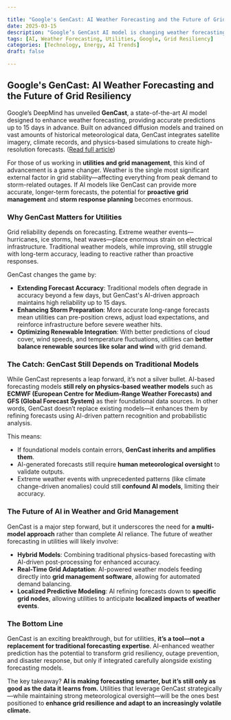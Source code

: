 ```yaml
---

title: "Google's GenCast: AI Weather Forecasting and the Future of Grid Resiliency"
date: 2025-03-15 
description: "Google’s GenCast AI model is changing weather forecasting—but how reliable is it for utilities and grid resiliency? A deep dive into its promise and limitations." 
tags: [AI, Weather Forecasting, Utilities, Google, Grid Resiliency] 
categories: [Technology, Energy, AI Trends] 
draft: false

---
```


## Google's GenCast: AI Weather Forecasting and the Future of Grid Resiliency

Google’s DeepMind has unveiled **GenCast**, a state-of-the-art AI model designed to enhance weather forecasting, providing accurate predictions up to 15 days in advance. Built on advanced diffusion models and trained on vast amounts of historical meteorological data, GenCast integrates satellite imagery, climate records, and physics-based simulations to create high-resolution forecasts. ([Read full article](https://nypost.com/2024/12/09/science/googles-ai-can-accurately-predict-weather-forecasts-15-days-out/?utm_source=chatgpt.com))

For those of us working in **utilities and grid management**, this kind of advancement is a game changer. Weather is the single most significant external factor in grid stability—affecting everything from peak demand to storm-related outages. If AI models like GenCast can provide more accurate, longer-term forecasts, the potential for **proactive grid management** and **storm response planning** becomes enormous.

### Why GenCast Matters for Utilities

Grid reliability depends on forecasting. Extreme weather events—hurricanes, ice storms, heat waves—place enormous strain on electrical infrastructure. Traditional weather models, while improving, still struggle with long-term accuracy, leading to reactive rather than proactive responses.

GenCast changes the game by:

- **Extending Forecast Accuracy**: Traditional models often degrade in accuracy beyond a few days, but GenCast's AI-driven approach maintains high reliability up to 15 days.
- **Enhancing Storm Preparation**: More accurate long-range forecasts mean utilities can pre-position crews, adjust load expectations, and reinforce infrastructure before severe weather hits.
- **Optimizing Renewable Integration**: With better predictions of cloud cover, wind speeds, and temperature fluctuations, utilities can **better balance renewable sources like solar and wind** with grid demand.

### The Catch: GenCast Still Depends on Traditional Models

While GenCast represents a leap forward, it’s not a silver bullet. AI-based forecasting models **still rely on physics-based weather models** such as **ECMWF (European Centre for Medium-Range Weather Forecasts) and GFS (Global Forecast System)** as their foundational data sources. In other words, GenCast doesn’t replace existing models—it enhances them by refining forecasts using AI-driven pattern recognition and probabilistic analysis.

This means:

- If foundational models contain errors, **GenCast inherits and amplifies them**.
- AI-generated forecasts still require **human meteorological oversight** to validate outputs.
- Extreme weather events with unprecedented patterns (like climate change-driven anomalies) could still **confound AI models**, limiting their accuracy.

### The Future of AI in Weather and Grid Management

GenCast is a major step forward, but it underscores the need for **a multi-model approach** rather than complete AI reliance. The future of weather forecasting in utilities will likely involve:

- **Hybrid Models**: Combining traditional physics-based forecasting with AI-driven post-processing for enhanced accuracy.
- **Real-Time Grid Adaptation**: AI-powered weather models feeding directly into **grid management software**, allowing for automated demand balancing.
- **Localized Predictive Modeling**: AI refining forecasts down to **specific grid nodes**, allowing utilities to anticipate **localized impacts of weather events**.

### The Bottom Line

GenCast is an exciting breakthrough, but for utilities, **it’s a tool—not a replacement for traditional forecasting expertise**. AI-enhanced weather prediction has the potential to transform grid resiliency, outage prevention, and disaster response, but only if integrated carefully alongside existing forecasting models.

The key takeaway? **AI is making forecasting smarter, but it’s still only as good as the data it learns from.** Utilities that leverage GenCast strategically—while maintaining strong meteorological oversight—will be the ones best positioned to **enhance grid resilience and adapt to an increasingly volatile climate.**
